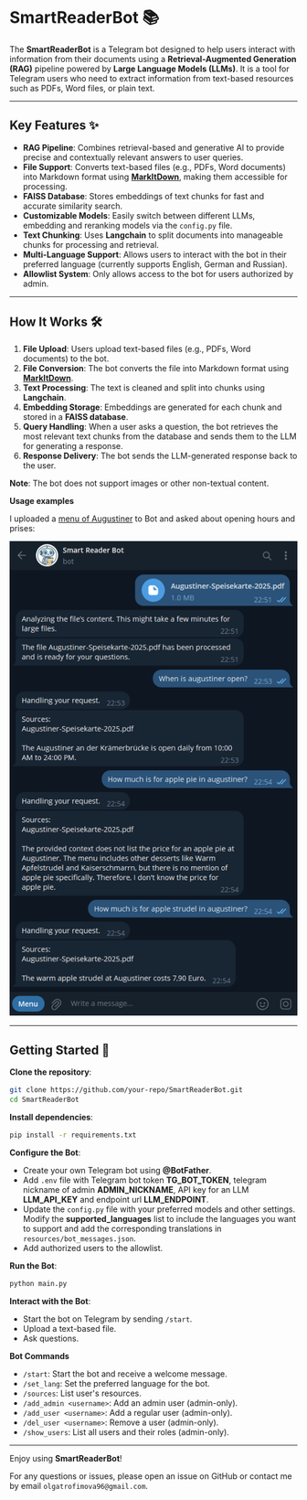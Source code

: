 # SmartReaderBot 📚

The **SmartReaderBot** is a Telegram bot designed to help users interact with information from their documents using a **Retrieval-Augmented Generation (RAG)** pipeline powered by **Large Language Models (LLMs)**. It is a tool for Telegram users who need to extract information from text-based resources such as PDFs, Word files, or plain text.

---

## Key Features ✨

- **RAG Pipeline**: Combines retrieval-based and generative AI to provide precise and contextually relevant answers to user queries.
- **File Support**: Converts text-based files (e.g., PDFs, Word documents) into Markdown format using **[MarkItDown](https://github.com/microsoft/markitdown)**, making them accessible for processing.
- **FAISS Database**: Stores embeddings of text chunks for fast and accurate similarity search.
- **Customizable Models**: Easily switch between different LLMs, embedding and reranking models via the `config.py` file.
- **Text Chunking**: Uses **Langchain** to split documents into manageable chunks for processing and retrieval.
- **Multi-Language Support**: Allows users to interact with the bot in their preferred language (currently supports English, German and Russian).
- **Allowlist System**: Only allows access to the bot for users authorized by admin.

---

## How It Works 🛠

1. **File Upload**: Users upload text-based files (e.g., PDFs, Word documents) to the bot.
2. **File Conversion**: The bot converts the file into Markdown format using **[MarkItDown](https://github.com/microsoft/markitdown)**.
3. **Text Processing**: The text is cleaned and split into chunks using **Langchain**.
4. **Embedding Storage**: Embeddings are generated for each chunk and stored in a **FAISS database**.
5. **Query Handling**: When a user asks a question, the bot retrieves the most relevant text chunks from the database and sends them to the LLM for generating a response.
6. **Response Delivery**: The bot sends the LLM-generated response back to the user.

**Note**: The bot does not support images or other non-textual content.

**Usage examples**

I uploaded a [menu of Augustiner](https://augustiner-erfurt.de/wp-content/uploads/download/Augustiner-Speisekarte-2025.pdf) to Bot and asked about opening hours and prises:

![screenshot](example/image.png)

---

## Getting Started 🚀

**Clone the repository**:
   ```bash
   git clone https://github.com/your-repo/SmartReaderBot.git
   cd SmartReaderBot
   ```

**Install dependencies**:
   ```bash
   pip install -r requirements.txt
   ```

**Configure the Bot**:
   - Create your own Telegram bot using **@BotFather**.
   - Add `.env` file with Telegram bot token **TG_BOT_TOKEN**, telegram nickname of admin **ADMIN_NICKNAME**, API key for an LLM **LLM_API_KEY** and endpoint url **LLM_ENDPOINT**.
   - Update the `config.py` file with your preferred models and other settings. Modify the **supported_languages** list to include the languages you want to support and add the corresponding translations in `resources/bot_messages.json`.
   - Add authorized users to the allowlist.

**Run the Bot**:
   ```bash
   python main.py
   ```

**Interact with the Bot**:
   - Start the bot on Telegram by sending `/start`.
   - Upload a text-based file.
   - Ask questions.

**Bot Commands**
   - `/start`: Start the bot and receive a welcome message.
   - `/set_lang`: Set the preferred language for the bot.
   - `/sources`: List user's resources.
   - `/add_admin <username>`: Add an admin user (admin-only).
   - `/add_user <username>`: Add a regular user (admin-only).
   - `/del_user <username>`: Remove a user (admin-only).
   - `/show_users`: List all users and their roles (admin-only).


---

Enjoy using **SmartReaderBot**!

For any questions or issues, please open an issue on GitHub or contact me by email `olgatrofimova96@gmail.com`.
